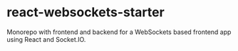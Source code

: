 # react-websockets-starter

Monorepo with frontend and backend for a WebSockets based frontend app using React and Socket.IO.
